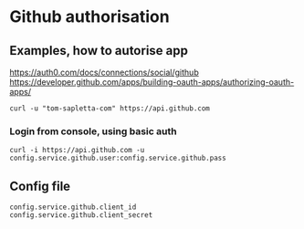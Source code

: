 # Github authorisation

## Examples, how to autorise app
https://auth0.com/docs/connections/social/github
https://developer.github.com/apps/building-oauth-apps/authorizing-oauth-apps/

    curl -u "tom-sapletta-com" https://api.github.com

### Login from console, using basic auth

    curl -i https://api.github.com -u config.service.github.user:config.service.github.pass

## Config file
    config.service.github.client_id
    config.service.github.client_secret
